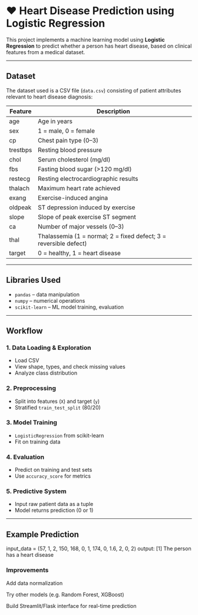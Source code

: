 # ❤️ Heart Disease Prediction using Logistic Regression

This project implements a machine learning model using **Logistic Regression** to predict whether a person has heart disease, based on clinical features from a medical dataset.

---

## Dataset

The dataset used is a CSV file (`data.csv`) consisting of patient attributes relevant to heart disease diagnosis:

| Feature               | Description                           |
|-----------------------|---------------------------------------|
| age                  | Age in years                          |
| sex                  | 1 = male, 0 = female                  |
| cp                   | Chest pain type (0–3)                 |
| trestbps             | Resting blood pressure                |
| chol                 | Serum cholesterol (mg/dl)             |
| fbs                  | Fasting blood sugar (>120 mg/dl)      |
| restecg              | Resting electrocardiographic results  |
| thalach              | Maximum heart rate achieved           |
| exang                | Exercise-induced angina               |
| oldpeak              | ST depression induced by exercise     |
| slope                | Slope of peak exercise ST segment     |
| ca                   | Number of major vessels (0–3)         |
| thal                 | Thalassemia (1 = normal; 2 = fixed defect; 3 = reversible defect) |
| target               | 0 = healthy, 1 = heart disease         |

---

## Libraries Used

- `pandas` – data manipulation  
- `numpy` – numerical operations  
- `scikit-learn` – ML model training, evaluation

---

## Workflow

### 1. Data Loading & Exploration

- Load CSV
- View shape, types, and check missing values
- Analyze class distribution

### 2. Preprocessing

- Split into features (`X`) and target (`y`)
- Stratified `train_test_split` (80/20)

### 3. Model Training

- `LogisticRegression` from scikit-learn
- Fit on training data

### 4. Evaluation

- Predict on training and test sets
- Use `accuracy_score` for metrics

### 5. Predictive System

- Input raw patient data as a tuple
- Model returns prediction (0 or 1)

---

## Example Prediction

input_data = (57, 1, 2, 150, 168, 0, 1, 174, 0, 1.6, 2, 0, 2)
output:
[1]
The person has a heart disease

### Improvements
Add data normalization

Try other models (e.g. Random Forest, XGBoost)

Build Streamlit/Flask interface for real-time prediction
